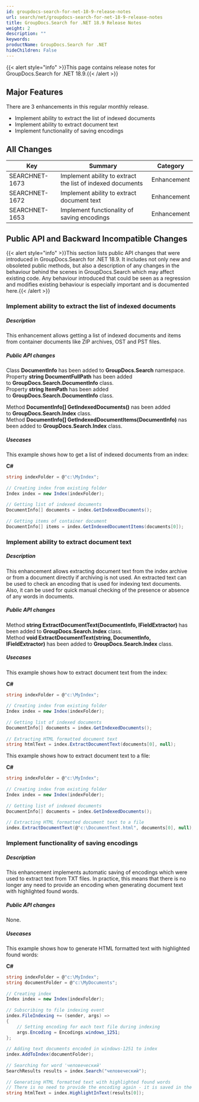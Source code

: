 ```yaml
---
id: groupdocs-search-for-net-18-9-release-notes
url: search/net/groupdocs-search-for-net-18-9-release-notes
title: GroupDocs.Search for .NET 18.9 Release Notes
weight: 2
description: ""
keywords: 
productName: GroupDocs.Search for .NET
hideChildren: False
---
```

{{< alert style="info" >}}This page contains release notes for GroupDocs.Search for .NET 18.9.{{< /alert >}}

## Major Features

There are 3 enhancements in this regular monthly release.

*   Implement ability to extract the list of indexed documents
*   Implement ability to extract document text
*   Implement functionality of saving encodings

## All Changes

| Key | Summary | Category |
| --- | --- | --- |
| SEARCHNET-1673 | Implement ability to extract the list of indexed documents | Enhancement |
| SEARCHNET-1672 | Implement ability to extract document text | Enhancement |
| SEARCHNET-1653 | Implement functionality of saving encodings | Enhancement |

## Public API and Backward Incompatible Changes

{{< alert style="info" >}}This section lists public API changes that were introduced in GroupDocs.Search for .NET 18.9. It includes not only new and obsoleted public methods, but also a description of any changes in the behaviour behind the scenes in GroupDocs.Search which may affect existing code. Any behaviour introduced that could be seen as a regression and modifies existing behaviour is especially important and is documented here.{{< /alert >}}

### Implement ability to extract the list of indexed documents

##### Description

This enhancement allows getting a list of indexed documents and items from container documents like ZIP archives, OST and PST files.

##### Public API changes

Class **DocumentInfo** has been added to **GroupDocs.Search** namespace.  
Property **string DocumentFullPath** has been added to **GroupDocs.Search.DocumentInfo** class.  
Property **string ItemPath** has been added to **GroupDocs.Search.DocumentInfo** class.

Method **DocumentInfo\[\] GetIndexedDocuments()** nas been added to **GroupDocs.Search.Index** class.  
Method **DocumentInfo\[\] GetIndexedDocumentItems(DocumentInfo)** nas been added to **GroupDocs.Search.Index** class.

##### Usecases

This example shows how to get a list of indexed documents from an index:

**C#**

```csharp
string indexFolder = @"c:\MyIndex";
 
// Creating index from existing folder
Index index = new Index(indexFolder);
 
// Getting list of indexed documents
DocumentInfo[] documents = index.GetIndexedDocuments();
 
// Getting items of container document
DocumentInfo[] items = index.GetIndexedDocumentItems(documents[0]);
```

### Implement ability to extract document text

##### Description

This enhancement allows extracting document text from the index archive or from a document directly if archiving is not used. An extracted text can be used to check an encoding that is used for indexing text documents. Also, it can be used for quick manual checking of the presence or absence of any words in documents.

##### Public API changes

Method **string ExtractDocumentText(DocumentInfo, IFieldExtractor)** has been added to **GroupDocs.Search.Index** class.  
Method **void ExtractDocumentText(string, DocumentInfo, IFieldExtractor)** has been added to **GroupDocs.Search.Index** class.

##### Usecases

This example shows how to extract document text from the index:

**C#**

```csharp
string indexFolder = @"c:\MyIndex";
  
// Creating index from existing folder
Index index = new Index(indexFolder);
  
// Getting list of indexed documents
DocumentInfo[] documents = index.GetIndexedDocuments();
 
// Extracting HTML formatted document text
string htmlText = index.ExtractDocumentText(documents[0], null);
```

This example shows how to extract document text to a file:

**C#**

```csharp
string indexFolder = @"c:\MyIndex";
  
// Creating index from existing folder
Index index = new Index(indexFolder);
  
// Getting list of indexed documents
DocumentInfo[] documents = index.GetIndexedDocuments();
 
// Extracting HTML formatted document text to a file
index.ExtractDocumentText(@"c:\DocumentText.html", documents[0], null);
```

### Implement functionality of saving encodings

##### Description

This enhancement implements automatic saving of encodings which were used to extract text from TXT files. In practice, this means that there is no longer any need to provide an encoding when generating document text with highlighted found words.

##### Public API changes

None.

##### Usecases

This example shows how to generate HTML formatted text with highlighted found words:

**C#**

```csharp
string indexFolder = @"c:\MyIndex";
string documentFolder = @"c:\MyDocuments";
 
// Creating index
Index index = new Index(indexFolder);
 
// Subscribing to file indexing event
index.FileIndexing += (sender, args) =>
{
    // Setting encoding for each text file during indexing
    args.Encoding = Encodings.windows_1251;
};
 
// Adding text documents encoded in windows-1251 to index
index.AddToIndex(documentFolder);
 
// Searching for word 'человеческий'
SearchResults results = index.Search("человеческий");
 
// Generating HTML formatted text with highlighted found words
// There is no need to provide the encoding again - it is saved in the index
string htmlText = index.HighlightInText(results[0]);
```
